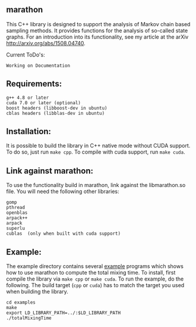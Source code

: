 ## marathon

This C++ library is designed to support the analysis of Markov chain based sampling methods. It provides functions for the analysis of so-called state graphs. For an introduction into its functionality, see my article at the arXiv http://arxiv.org/abs/1508.04740.

Current ToDo's:

	Working on Documentation
	
## Requirements:

	g++ 4.8 or later
	cuda 7.0 or later (optional)
	boost headers (libboost-dev in ubuntu)
	cblas headers (libblas-dev in ubuntu)

## Installation:

It is possible to build the library in C++ native mode without CUDA support.
To do so, just run `make cpp`. To compile with cuda support, run `make cuda`.

## Link against marathon:

To use the functionality build in marathon, link against the libmarathon.so file.
You will need the following other libraries:

	gomp
	pthread
	openblas
	arpack++
	arpack
	superlu
	cublas	(only when built with cuda support)

## Example:

The example directory contains several [example](https://github.com/srechner/marathon/blob/master/examples/) programs which shows how to use marathon to compute the total mixing time. To install, first compile the library via `make cpp` or `make cuda`. To run the example, do the following. The build target (`cpp` or `cuda`) has to match the target you used when building the library.
	
	cd examples
	make
	export LD_LIBRARY_PATH=../:$LD_LIBRARY_PATH
	./totalMixingTime
